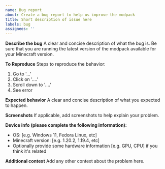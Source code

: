 ```yaml
---
name: Bug report
about: Create a bug report to help us improve the modpack
title: Short description of issue here
labels: bug
assignees: ''
---
```


**Describe the bug**
A clear and concise description of what the bug is. Be sure that you are running the latest version of the modpack available for your Minecraft version.

**To Reproduce**
Steps to reproduce the behavior:
1. Go to '...'
2. Click on '....'
3. Scroll down to '....'
4. See error

**Expected behavior**
A clear and concise description of what you expected to happen.

**Screenshots**
If applicable, add screenshots to help explain your problem.

**Device info (please complete the following information):**
 - OS: [e.g. Windows 11, Fedora Linux, etc]
 - Minecraft version: [e.g. 1.20.2, 1.19.4, etc]
 - Optionally provide some hardware information [e.g. GPU, CPU] if you think it's related

**Additional context**
Add any other context about the problem here.
